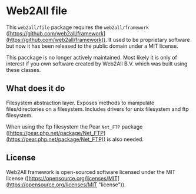 # Web2All file

This `web2all/file` package requires the `web2all/framework` ([https://github.com/web2all/framework](https://github.com/web2all/framework)). It used to be proprietary software but now it has been released to the public domain under a MIT license.

This pacckage is no longer actively maintained. Most likely it is only of interest if you own software created by Web2All B.V. which was built using these classes.

## What does it do ##

Filesystem abstraction layer. Exposes methods to manipulate files/directories on a filesystem. Includes drivers for unix filesystem and ftp filesystem.

When using the ftp filesystem the Pear `Net_FTP` package ([https://pear.php.net/package/Net_FTP](https://pear.php.net/package/Net_FTP)) is also needed.

## License ##

Web2All framework is open-sourced software licensed under the MIT license ([https://opensource.org/licenses/MIT](https://opensource.org/licenses/MIT "license")).
